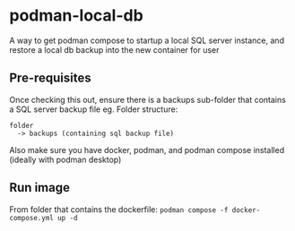 # podman-local-db

A way to get podman compose to startup a local SQL server instance, and restore a local db backup into the
new container for user

## Pre-requisites

Once checking this out, ensure there is a backups sub-folder that contains a SQL server backup file
eg. Folder structure:
```
folder
  -> backups (containing sql backup file)
```

Also make sure you have docker, podman, and podman compose installed (ideally with podman desktop)

## Run image
From folder that contains the dockerfile:
```podman compose -f docker-compose.yml up -d```
